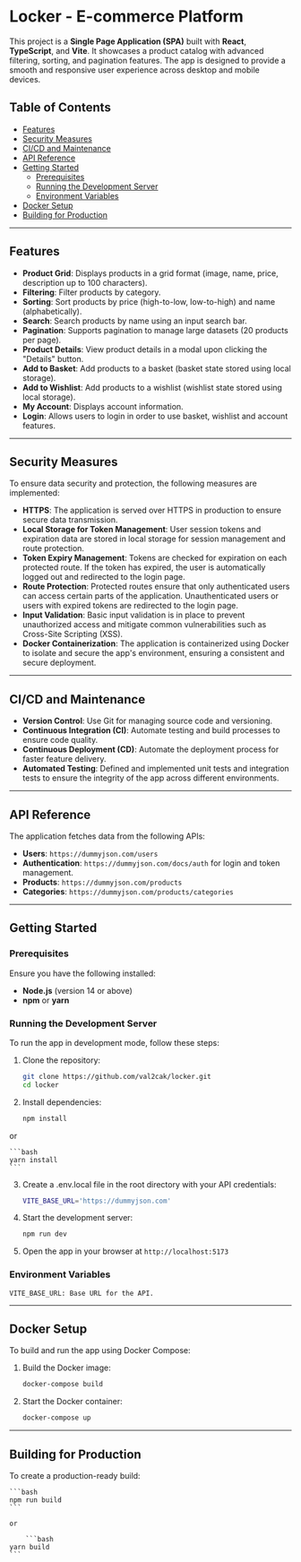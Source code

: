 # Locker - E-commerce Platform

This project is a **Single Page Application (SPA)** built with **React**, **TypeScript**, and **Vite**. It showcases a product catalog with advanced filtering, sorting, and pagination features. The app is designed to provide a smooth and responsive user experience across desktop and mobile devices.

## Table of Contents

- [Features](#features)
- [Security Measures](#security-measures)
- [CI/CD and Maintenance](#cicd-and-maintenance)
- [API Reference](#api-reference)
- [Getting Started](#getting-started)
  - [Prerequisites](#prerequisites)
  - [Running the Development Server](#running-the-development-server)
  - [Environment Variables](#environment-variables)
- [Docker Setup](#docker-setup)
- [Building for Production](#building-for-production)

---

## Features

- **Product Grid**: Displays products in a grid format (image, name, price, description up to 100 characters).
- **Filtering**: Filter products by category.
- **Sorting**: Sort products by price (high-to-low, low-to-high) and name (alphabetically).
- **Search**: Search products by name using an input search bar.
- **Pagination**: Supports pagination to manage large datasets (20 products per page).
- **Product Details**: View product details in a modal upon clicking the "Details" button.
- **Add to Basket**: Add products to a basket (basket state stored using local storage).
- **Add to Wishlist**: Add products to a wishlist (wishlist state stored using local storage).
- **My Account**: Displays account information.
- **Login**: Allows users to login in order to use basket, wishlist and account features.

---

## Security Measures

To ensure data security and protection, the following measures are implemented:

- **HTTPS**: The application is served over HTTPS in production to ensure secure data transmission.
- **Local Storage for Token Management**: User session tokens and expiration data are stored in local storage for session management and route protection.
- **Token Expiry Management**: Tokens are checked for expiration on each protected route. If the token has expired, the user is automatically logged out and redirected to the login page.
- **Route Protection**: Protected routes ensure that only authenticated users can access certain parts of the application. Unauthenticated users or users with expired tokens are redirected to the login page.
- **Input Validation**: Basic input validation is in place to prevent unauthorized access and mitigate common vulnerabilities such as Cross-Site Scripting (XSS).
- **Docker Containerization**: The application is containerized using Docker to isolate and secure the app's environment, ensuring a consistent and secure deployment.

---

## CI/CD and Maintenance

- **Version Control**: Use Git for managing source code and versioning.
- **Continuous Integration (CI)**: Automate testing and build processes to ensure code quality.
- **Continuous Deployment (CD)**: Automate the deployment process for faster feature delivery.
- **Automated Testing**: Defined and implemented unit tests and integration tests to ensure the integrity of the app across different environments.

---

## API Reference

The application fetches data from the following APIs:

- **Users**: `https://dummyjson.com/users`
- **Authentication**: `https://dummyjson.com/docs/auth` for login and token management.
- **Products**: `https://dummyjson.com/products`
- **Categories**: `https://dummyjson.com/products/categories`

---

## Getting Started

### Prerequisites

Ensure you have the following installed:

- **Node.js** (version 14 or above)
- **npm** or **yarn**

### Running the Development Server

To run the app in development mode, follow these steps:

1. Clone the repository:

   ```bash
   git clone https://github.com/val2cak/locker.git
   cd locker
   ```

2. Install dependencies:

   ```bash
   npm install
   ```

or

    ```bash
    yarn install
    ```

3. Create a .env.local file in the root directory with your API credentials:

   ```bash
   VITE_BASE_URL='https://dummyjson.com'
   ```

4. Start the development server:

   ```bash
   npm run dev
   ```

5. Open the app in your browser at `http://localhost:5173`

### Environment Variables

    VITE_BASE_URL: Base URL for the API.

---

## Docker Setup

To build and run the app using Docker Compose:

1. Build the Docker image:

   ```bash
   docker-compose build
   ```

2. Start the Docker container:

   ```bash
   docker-compose up
   ```

---

## Building for Production

To create a production-ready build:

    ```bash
    npm run build
    ```

    or

        ```bash
    yarn build
    ```
